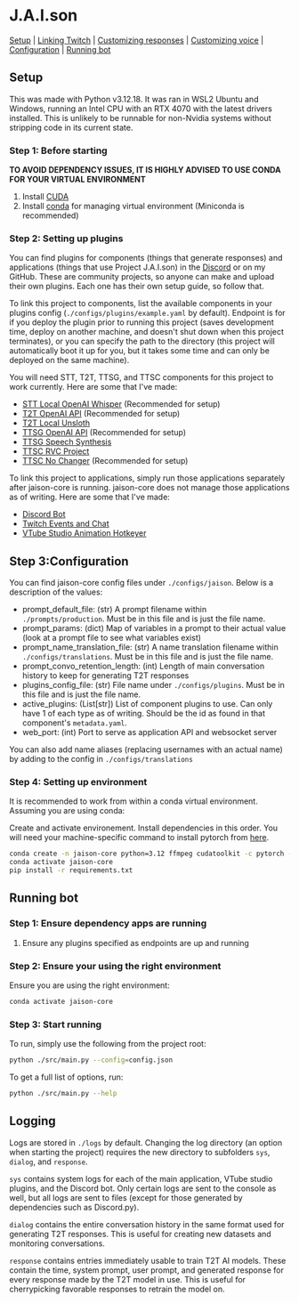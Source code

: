 # J.A.I.son

[Setup](#setup) | [Linking Twitch](#linking-twitch) | [Customizing responses](#customizing-t2t) | [Customizing voice](#customizing-voice) | [Configuration](#configuration) | [Running bot](#running-bot)

## Setup
This was made with Python v3.12.18. It was ran in WSL2 Ubuntu and Windows, running an Intel CPU with an RTX 4070 with the latest drivers installed. This is unlikely to be runnable for non-Nvidia systems without stripping code in its current state.

### Step 1: Before starting

**TO AVOID DEPENDENCY ISSUES, IT IS HIGHLY ADVISED TO USE CONDA FOR YOUR VIRTUAL ENVIRONMENT**
1. Install [CUDA](https://developer.nvidia.com/cuda-toolkit)
2. Install [conda](https://docs.conda.io/projects/conda/en/stable/user-guide/install/index.html) for managing virtual environment (Miniconda is recommended)

### Step 2: Setting up plugins
You can find plugins for components (things that generate responses) and applications (things that use Project J.A.I.son) in the [Discord](https://discord.gg/Z8yyEzHsYM) or on my GitHub. These are community projects, so anyone can make and upload their own plugins. Each one has their own setup guide, so follow that.

To link this project to components, list the available components in your plugins config (`./configs/plugins/example.yaml` by default). Endpoint is for if you deploy the plugin prior to running this project (saves development time, deploy on another machine, and doesn't shut down when this project terminates), or you can specify the path to the directory (this project will automatically boot it up for you, but it takes some time and can only be deployed on the same machine).

You will need STT, T2T, TTSG, and TTSC components for this project to work currently. Here are some that I've made:

- [STT Local OpenAI Whisper](https://github.com/limitcantcode/stt-openai-whisper-lcc-comp) (Recommended for setup)
- [T2T OpenAI API](https://github.com/limitcantcode/t2t-openai-lcc-comp) (Recommended for setup)
- [T2T Local Unsloth](https://github.com/limitcantcode/t2t-unsloth-lcc-comp)
- [TTSG OpenAI API](https://github.com/limitcantcode/ttsg-openai-lcc-comp) (Recommended for setup)
- [TTSG Speech Synthesis](https://github.com/limitcantcode/ttsg-pytts-lcc-comp)
- [TTSC RVC Project](https://github.com/limitcantcode/ttsc-rvc-proj-lcc-comp)
- [TTSC No Changer](https://github.com/limitcantcode/ttsc-no-changer-lcc-comp) (Recommended for setup)

To link this project to applications, simply run those applications separately after jaison-core is running. jaison-core does not manage those applications as of writing. Here are some that I've made:

- [Discord Bot](https://github.com/limitcantcode/app-jaison-discord-lcc)
- [Twitch Events and Chat](https://github.com/limitcantcode/app-jaison-twitch-lcc)
- [VTube Studio Animation Hotkeyer](https://github.com/limitcantcode/app-jaison-vts-hotkeys-lcc)

## Step 3:Configuration
You can find jaison-core config files under `./configs/jaison`. Below is a description of the values:

- prompt_default_file: (str) A prompt filename within `./prompts/production`. Must be in this file and is just the file name.
- prompt_params: (dict) Map of variables in a prompt to their actual value (look at a prompt file to see what variables exist)
- prompt_name_translation_file: (str) A name translation filename within `./configs/translations`. Must be in this file and is just the file name.
- prompt_convo_retention_length: (int) Length of main conversation history to keep for generating T2T responses
- plugins_config_file: (str) File name under `./configs/plugins`. Must be in this file and is just the file name.
- active_plugins: (List[str]) List of component plugins to use. Can only have 1 of each type as of writing. Should be the id as found in that component's `metadata.yaml`.
- web_port: (int) Port to serve as application API and websocket server

You can also add name aliases (replacing usernames with an actual name) by adding to the config in `./configs/translations`

### Step 4: Setting up environment
It is recommended to work from within a conda virtual environment. Assuming you are using conda:

Create and activate environement. Install dependencies in this order. You will need your machine-specific command to install pytorch from [here](https://pytorch.org/get-started/locally/).
```bash
conda create -n jaison-core python=3.12 ffmpeg cudatoolkit -c pytorch -y
conda activate jaison-core
pip install -r requirements.txt
```

## Running bot
### Step 1: Ensure dependency apps are running
1. Ensure any plugins specified as endpoints are up and running

### Step 2: Ensure your using the right environment
Ensure you are using the right environment:
```bash
conda activate jaison-core
```

### Step 3: Start running
To run, simply use the following from the project root:
```bash
python ./src/main.py --config=config.json
```

To get a full list of options, run:
```bash
python ./src/main.py --help
```

## Logging
Logs are stored in `./logs` by default. Changing the log directory (an option when starting the project) requires the new directory to subfolders `sys`, `dialog`, and `response`.

`sys` contains system logs for each of the main application, VTube studio plugins, and the Discord bot. Only certain logs are sent to the console as well, but all logs are sent to files (except for those generated by dependencies such as Discord.py).

`dialog` contains the entire conversation history in the same format used for generating T2T responses. This is useful for creating new datasets and monitoring conversations.

`response` contains entries immediately usable to train T2T AI models. These contain the time, system prompt, user prompt, and generated response for every response made by the T2T model in use. This is useful for cherrypicking favorable responses to retrain the model on.